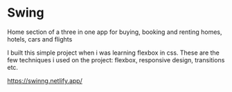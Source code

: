 # Swing
Home section of a three in one app for buying, booking and renting homes, hotels, cars and flights

I built this simple project when i was learning flexbox in css. These are the few techniques i used on the project: flexbox, responsive design, transitions etc.

https://swinng.netlify.app/

